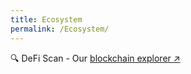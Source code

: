 ```yaml
---
title: Ecosystem
permalink: /Ecosystem/
---
```


🔍 DeFi Scan - Our [blockchain explorer ↗](https://defiscan.live/)
